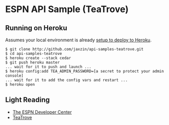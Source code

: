 # ESPN API Sample (TeaTrove)

## Running on Heroku

Assumes your local environment is already [setup to deploy to Heroku](http://devcenter.heroku.com/articles/quickstart).

    $ git clone http://github.com/jaxzin/api-samples-teatrove.git
    $ cd api-samples-teatrove
    $ heroku create --stack cedar
    $ git push heroku master
    ... wait for it to push and launch ...
    $ heroku config:add TEA_ADMIN_PASSWORD=[a secret to protect your admin console]
    ... wait for it to add the config vars and restart ...
    $ heroku open

## Light Reading

* [The ESPN Developer Center](http://developer.espn.com)
* [TeaTrove](http://teatrove.org)
